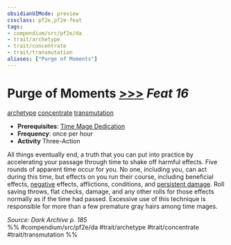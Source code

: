 ```yaml
---
obsidianUIMode: preview
cssclass: pf2e,pf2e-feat
tags:
- compendium/src/pf2e/da
- trait/archetype
- trait/concentrate
- trait/transmutation
aliases: ["Purge of Moments"]
---
```

# Purge of Moments  [>>>](../../Rules/core-rulebook/chapter-9-playing-the-game.md#Actions "Three-Action") *Feat 16*  
[archetype](../../Rules/traits/archetype.md)  [concentrate](../../Rules/traits/concentrate.md)  [transmutation](../../Rules/traits/transmutation.md)  

- **Prerequisites**: [Time Mage Dedication](time-mage-dedication-da.md)
- **Frequency**: once per hour
- **Activity** Three-Action

All things eventually end, a truth that you can put into practice by accelerating your passage through time to shake off harmful effects. Five rounds of apparent time occur for you. No one, including you, can act during this time, but effects on you run their course, including beneficial effects, [negative](../../Rules/traits/negative.md) effects, afflictions, conditions, and [persistent damage](../../Rules/conditions.md#Persistent%20Damage). Roll saving throws, flat checks, damage, and any other rolls for those effects normally as if the time had passed. Excessive use of this technique is responsible for more than a few premature gray hairs among time mages.

*Source: Dark Archive p. 185*  
%% #compendium/src/pf2e/da #trait/archetype #trait/concentrate #trait/transmutation %%